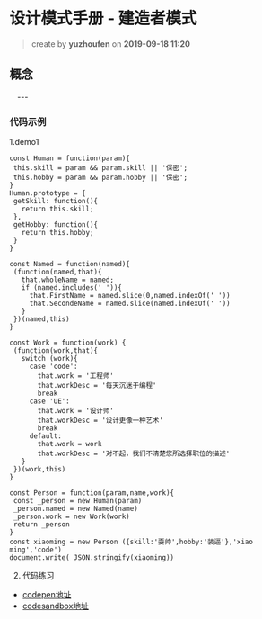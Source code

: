 设计模式手册 - 建造者模式
==
> create by **yuzhoufen** on **2019-09-18 11:20**
## 概念
&emsp;---
### 代码示例
 1.demo1  

 ```
 const Human = function(param){
  this.skill = param && param.skill || '保密'; 
  this.hobby = param && param.hobby || '保密';
}
Human.prototype = {
  getSkill: function(){
    return this.skill;
  },
  getHobby: function(){
    return this.hobby;
  }
} 

const Named = function(named){  
  (function(named,that){
    that.wholeName = named;
    if (named.includes(' ')){
      that.FirstName = named.slice(0,named.indexOf(' '))
      that.SecondeName = named.slice(named.indexOf(' '))
    }
  })(named,this)
}

const Work = function(work) {
  (function(work,that){
    switch (work){
      case 'code':
        that.work = '工程师'
        that.workDesc = '每天沉迷于编程'
        break
      case 'UE':
        that.work = '设计师'
        that.workDesc = '设计更像一种艺术'
        break
      default:
        that.work = work
        that.workDesc = '对不起，我们不清楚您所选择职位的描述'
    }
  })(work,this)
}

const Person = function(param,name,work){
  const _person = new Human(param)
  _person.named = new Named(name)
  _person.work = new Work(work)
  return _person
}
const xiaoming = new Person ({skill:'耍帅',hobby:'装逼'},'xiao ming','code')
document.write( JSON.stringify(xiaoming))
 ```
 2. 代码练习
* [codepen地址](https://codepen.io/pen/)
* [codesandbox地址](https://codesandbox.io/s/vanilla)